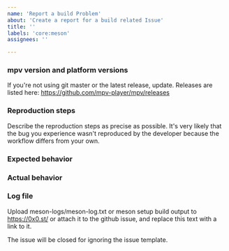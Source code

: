 ```yaml
---
name: 'Report a build Problem'
about: 'Create a report for a build related Issue'
title: ''
labels: 'core:meson'
assignees: ''

---
```


### mpv version and platform versions

If you're not using git master or the latest release, update.
Releases are listed here: https://github.com/mpv-player/mpv/releases

### Reproduction steps

Describe the reproduction steps as precise as possible. It's very likely that
the bug you experience wasn't reproduced by the developer because the workflow
differs from your own.

### Expected behavior

### Actual behavior

### Log file

Upload meson-logs/meson-log.txt or meson setup build output to https://0x0.st/ or attach
it to the github issue, and replace this text with a link to it.

The issue will be closed for ignoring the issue template.

